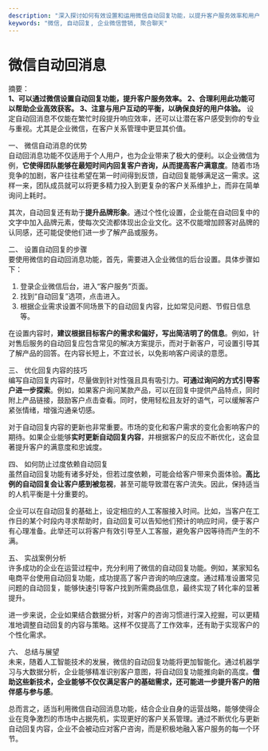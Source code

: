 ```yaml
---
description: "深入探讨如何有效设置和运用微信自动回复功能，以提升客户服务效率和用户体验。"
keywords: "微信, 自动回复, 企业微信营销, 聚合聊天"
---
```

# 微信自动回消息

摘要：  
**1、可以通过微信设置自动回复功能，提升客户服务效率。 2、合理利用此功能可以帮助企业高效获客。 3、注意与用户互动的平衡，以确保良好的用户体验。** 设定自动回消息不仅能在繁忙时段提升响应效率，还可以让潜在客户感受到你的专业与重视。尤其是企业微信，在客户关系管理中更显其价值。

一、 微信自动消息的优势  
自动回消息功能不仅适用于个人用户，也为企业带来了极大的便利。以企业微信为例，**它使得团队能够在最短时间内回复客户咨询，从而提高客户满意度**。随着市场竞争的加剧，客户往往希望在第一时间得到反馈，自动回复能够满足这一需求。这样一来，团队成员就可以将更多精力投入到更复杂的客户关系维护上，而非在简单询问上耗时。

其次，自动回复还有助于**提升品牌形象**。通过个性化设置，企业能在自动回复中的文字中加入品牌元素，使每次交流都体现出企业文化。这不仅能增加顾客对品牌的认同感，还可能促使他们进一步了解产品或服务。

二、 设置自动回复的步骤  
要使用微信的自动回消息功能，首先，需要进入企业微信的后台设置。具体步骤如下：

1. 登录企业微信后台，进入“客户服务”页面。
2. 找到“自动回复”选项，点击进入。
3. 根据企业需求设置不同场景下的自动回复内容，比如常见问题、节假日信息等。

在设置内容时，**建议根据目标客户的需求和偏好，写出简洁明了的信息**。例如，针对售后服务的自动回复应包含常见的解决方案提示，而对于新客户，可设置引导其了解产品的回答。在内容长短上，不宜过长，以免影响客户阅读的意愿。

三、 优化回复内容的技巧  
编写自动回复内容时，尽量做到针对性强且具有吸引力。**可通过询问的方式引导客户进一步探索**。例如，如果客户询问某款产品，可以在回复中提供产品特点，同时附上产品链接，鼓励客户点击查看。同时，使用轻松且友好的语气，可以缓解客户紧张情绪，增强沟通亲切感。

对于自动回复内容的更新也非常重要。市场的变化和客户需求的变化会影响客户的期待。如果企业能够**实时更新自动回复内容**，并根据客户的反应不断优化，这会显著提升客户的满意度和忠诚度。

四、 如何防止过度依赖自动回复  
虽然自动回复功能有诸多好处，但若过度依赖，可能会给客户带来负面体验。**高比例的自动回复会让客户感到被忽视**，甚至可能导致潜在客户流失。因此，保持适当的人机平衡是十分重要的。

企业可以在自动回复的基础上，设定相应的人工客服接入时间。比如，当客户在工作日的某个时段内寻求帮助时，自动回复可以告知他们预计的响应时间，便于客户有心理准备。此举还可以将客户有效引导至人工客服，避免客户因等待而产生的不满。

五、 实战案例分析  
许多成功的企业在运营过程中，充分利用了微信的自动回复功能。例如，某家知名电商平台使用自动回复功能，成功提高了客户咨询的响应速度。通过精准设置常见问题的自动回复，能够快速引导客户找到所需商品信息，最终实现了转化率的显著提升。

进一步来说，企业如果结合数据分析，对客户的咨询习惯进行深入挖掘，可以更精准地调整自动回复的内容与策略。这样不仅提高了工作效率，还有助于实现客户的个性化需求。

六、 总结与展望  
未来，随着人工智能技术的发展，微信的自动回复功能将更加智能化。通过机器学习与大数据分析，企业能够精准识别客户意图，将自动回复功能推向新的高度。**借助这些新技术，企业能够不仅仅满足客户的基础需求，还可能进一步提升客户的陪伴感与参与感**。

总而言之，适当利用微信自动回消息功能，结合企业自身的运营战略，能够使得企业在竞争激烈的市场中占据先机，实现更好的客户关系管理。通过不断优化与更新自动回复内容，企业不会被动应对客户咨询，而是积极地融入客户服务的每一个环节。
